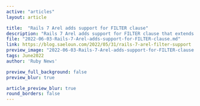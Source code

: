 ```yaml
---
active: "articles"
layout: article

title:  "Rails 7 Arel adds support for FILTER clause"
description: "Rails 7 Arel adds support for FILTER clause that extends aggregate functions."
file: "2022-06-03-Rails-7-Arel-adds-support-for-FILTER-clause.md"
link: https://blog.saeloun.com/2022/05/31/rails-7-arel-filter-support 
preview_image: "2022-06-03-Rails-7-Arel-adds-support-for-FILTER-clause.jpg"
tags: June2022
author: 'Ruby News'

preview_full_background: false
preview_blur: true

article_preview_blur: true
round_borders: false
---
```

